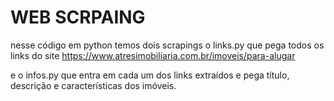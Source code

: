 # WEB SCRPAING  

nesse código em python temos dois scrapings o links.py que pega todos os links do site https://www.atresimobiliaria.com.br/imoveis/para-alugar

e o infos.py que entra em cada um dos links extraídos e pega título, descrição e características dos imóveis.
